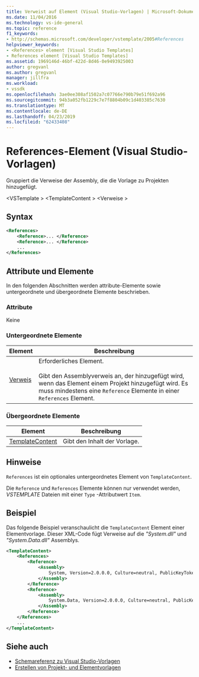 ```yaml
---
title: Verweist auf Element (Visual Studio-Vorlagen) | Microsoft-Dokumentation
ms.date: 11/04/2016
ms.technology: vs-ide-general
ms.topic: reference
f1_keywords:
- http://schemas.microsoft.com/developer/vstemplate/2005#References
helpviewer_keywords:
- <References> element [Visual Studio Templates]
- References element [Visual Studio Templates]
ms.assetid: 1969146d-46bf-422d-8d46-0e9493925003
author: gregvanl
ms.author: gregvanl
manager: jillfra
ms.workload:
- vssdk
ms.openlocfilehash: 3ae0ee308af1502a7c07766e790b79e51f692a96
ms.sourcegitcommit: 94b3a052fb1229c7e7f8804b09c1d403385c7630
ms.translationtype: MT
ms.contentlocale: de-DE
ms.lasthandoff: 04/23/2019
ms.locfileid: "62433408"
---
```

# <a name="references-element-visual-studio-templates"></a>References-Element (Visual Studio-Vorlagen)
Gruppiert die Verweise der Assembly, die die Vorlage zu Projekten hinzugefügt.

 \<VSTemplate > \<TemplateContent > \<Verweise >

## <a name="syntax"></a>Syntax

```xml
<References>
    <Reference>... </Reference>
    <Reference>... </Reference>
    ...
</References>
```

## <a name="attributes-and-elements"></a>Attribute und Elemente
 In den folgenden Abschnitten werden attribute-Elemente sowie untergeordnete und übergeordnete Elemente beschrieben.

### <a name="attributes"></a>Attribute
 Keine

### <a name="child-elements"></a>Untergeordnete Elemente

|Element|Beschreibung|
|-------------|-----------------|
|[Verweis](../extensibility/reference-element-visual-studio-templates.md)|Erforderliches Element.<br /><br /> Gibt den Assemblyverweis an, der hinzugefügt wird, wenn das Element einem Projekt hinzugefügt wird. Es muss mindestens eine `Reference` Elemente in einer `References` Element.|

### <a name="parent-elements"></a>Übergeordnete Elemente

|Element|Beschreibung|
|-------------|-----------------|
|[TemplateContent](../extensibility/templatecontent-element-visual-studio-templates.md)|Gibt den Inhalt der Vorlage.|

## <a name="remarks"></a>Hinweise
 `References` ist ein optionales untergeordnetes Element von `TemplateContent`.

 Die `Reference` und `References` Elemente können nur verwendet werden, *VSTEMPLATE* Dateien mit einer `Type` -Attributwert `Item`.

## <a name="example"></a>Beispiel
 Das folgende Beispiel veranschaulicht die `TemplateContent` Element einer Elementvorlage. Dieser XML-Code fügt Verweise auf die *"System.dll"* und *"System.Data.dll"* Assemblys.

```xml
<TemplateContent>
    <References>
        <Reference>
            <Assembly>
                System, Version=2.0.0.0, Culture=neutral, PublicKeyToken=b77a5c561934e089
            </Assembly>
        </Reference>
        <Reference>
            <Assembly>
                System.Data, Version=2.0.0.0, Culture=neutral, PublicKeyToken=b77a5c561934e089
            </Assembly>
        </Reference>
    </References>
    ...
</TemplateContent>
```

## <a name="see-also"></a>Siehe auch
- [Schemareferenz zu Visual Studio-Vorlagen](../extensibility/visual-studio-template-schema-reference.md)
- [Erstellen von Projekt- und Elementvorlagen](../ide/creating-project-and-item-templates.md)
